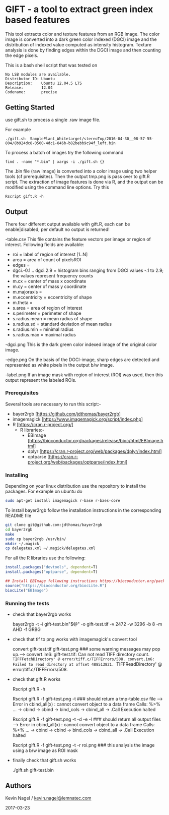 # GIFT - a tool to extract green index based features

This tool extracts color and texture features from an RGB image.
The color image is converted into a dark green color indexed (DGCI) image
and the distribution of indexed value computed as intensity histogram.
Texture analysis is done by finding edges within the DGCI image and then
counting the edge pixels.


This is a bash shell script that was tested on 

    No LSB modules are available.
    Distributor ID: Ubuntu
    Description:    Ubuntu 12.04.5 LTS
    Release:        12.04
    Codename:       precise



## Getting Started

use gift.sh to process a single .raw image file.

For example


    ./gift.sh  SamplePlant_Whitetarget/stereoTop/2016-04-30__08-57-55-804/8b924dc8-0500-4dc1-846b-b82bebb9c94f_left.bin

To process a batch of images try the following command

    find . -name "*.bin" | xargs -i ./gift.sh {}


The .bin file (raw image) is converted into a color image using two helper tools (cf prerequisites).
Then the output tmp.png is pass over to gift.R script.
The extraction of image features is done via R, and the output can be modified using the command line options.
Try this

    Rscript gift.R -h



## Output

There four different output available with gift.R, each can be enable|disabled;  per default no output is 
returned!

-table.csv
  This file contains the feature vectors per image or region of interest. Following fields are available:

  - roi = label of region of interest [1..N]
  - area = area of count of pixelsROI
  - edges = 
  - dgci.-0.1 .. dgci.2.9 = histogram bins ranging from DGCI values -.1 to 2.9;  the values represent 
    frequency counts
  - m.cx = center of mass x coordinate
  - m.cy = center of mass y coordinate
  - m.majoraxis = 
  - m.eccentricity = eccentricity of shape
  - m.theta =
  - s.area = area of region of interest
  - s.perimeter = perimeter of shape
  - s.radius.mean = mean radius of shape
  - s.radius.sd = standard deviation of mean radius
  - s.radius.min = minimal radius
  - s.radius.max = maximal radius


-dgci.png
  This is the dark green color indexed image of the original color image.

-edge.png
  On the basis of the DGCI-image, sharp edges are detected and represented as white pixels in the output
  b/w image.

-label.png
  If an image mask with region of interest (ROI) was used, then this output represent the labeled ROIs.


### Prerequisites

Several tools are necessary to run this script:-

- bayer2rgb [https://github.com/jdthomas/bayer2rgb]
- imagemagick [https://www.imagemagick.org/script/index.php]
- R [https://cran.r-project.org/]
  - R libraries:-
    - EBImage [https://bioconductor.org/packages/release/bioc/html/EBImage.html]
    - dplyr [https://cran.r-project.org/web/packages/dplyr/index.html]
    - optparse [https://cran.r-project.org/web/packages/optparse/index.html]


### Installing

Depending on your linux distribution use the repository to install the packages.
For example on ubuntu do

```sh
sudo apt-get install imagemagick r-base r-baes-core
```

To install bayer2rgb follow the installation instructions in the corresponding README file

```sh
git clone git@github.com:jdthomas/bayer2rgb
cd bayer2rgb
make
sudo cp bayer2rgb /usr/bin/
mkdir ~/.magick
cp delegates.xml ~/.magick/delegates.xml
```

For all the R libraries use the following:

```r
install.packages("devtools", dependent=T)
install.packages("optparse", dependent=T)

## Install EBImage following instructions https://bioconductor.org/packages/release/bioc/html/EBImage.html
source("https://bioconductor.org/biocLite.R")
biocLite("EBImage")
```

### Running the tests

- check that bayer2rgb works

    bayer2rgb  -t -i gift-test.bin"$@" -o gift-test.tif -v  2472 -w 3296 -b 8 -m AHD -f GRBG

- check that tif to png works with imagemagick's convert tool

    convert gift-test.tif gift-test.png  ### some warning messages may pop up.--> convert.im6: gift-test.tif: Can not read TIFF directory count. `TIFFFetchDirectory' @ error/tiff.c/TIFFErrors/508. convert.im6: Failed to read directory at offset 488513821. `TIFFReadDirectory' @ error/tiff.c/TIFFErrors/508.


- check that gift.R works

    Rscript gift.R -h

    Rscript gift.R -f gift-test.png -t ### should return a tmp-table.csv file --> Error in cbind_all(x) : cannot convert object to a data frame Calls: %>% ... <Anonymous> -> cbind -> cbind -> bind_cols -> cbind_all -> .Call Execution halted

    Rscript gift.R -f gift-test.png -t -d -e -l ### should return all output files --> Error in cbind_all(x) : cannot convert object to a data frame Calls: %>% ... <Anonymous> -> cbind -> cbind -> bind_cols -> cbind_all -> .Call Execution halted



    Rscript gift.R -f gift-test.png -t -r roi.png ### this analysis the image using a b/w image as ROI mask

- finally check that gift.sh works

    ./gift.sh  gift-test.bin


## Authors

Kevin Nagel / kevin.nagel@lemnatec.com

2017-03-23
